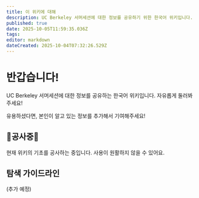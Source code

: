 ```yaml
---
title: 이 위키에 대해
description: UC Berkeley 서머세션에 대한 정보를 공유하기 위한 한국어 위키입니다.
published: true
date: 2025-10-05T11:59:35.036Z
tags: 
editor: markdown
dateCreated: 2025-10-04T07:32:26.529Z
---
```


# 반갑습니다!
UC Berkeley 서머세션에 대한 정보를 공유하는 한국어 위키입니다. 자유롭게 둘러봐 주세요!

유용하셨다면, 본인이 알고 있는 정보를 추가해서 기여해주세요!

## 🚧공사중🚧
현재 위키의 기초를 공사하는 중입니다. 사용이 원활하지 않을 수 있어요.

## 탐색 가이드라인
(추가 예정)